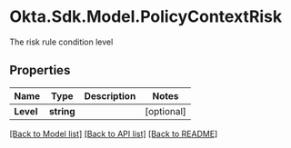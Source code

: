 # Okta.Sdk.Model.PolicyContextRisk
The risk rule condition level

## Properties

Name | Type | Description | Notes
------------ | ------------- | ------------- | -------------
**Level** | **string** |  | [optional] 

[[Back to Model list]](../README.md#documentation-for-models) [[Back to API list]](../README.md#documentation-for-api-endpoints) [[Back to README]](../README.md)

